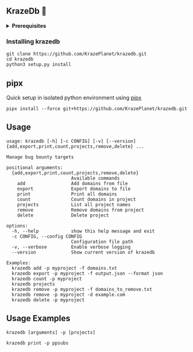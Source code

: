 ## KrazeDb 🎯

<details>
  <summary><b>Prerequisites</b></summary>

You'll need **Redis** installed and running on your system.

### Installing Redis

#### **Linux (Ubuntu/Debian)**
```bash
sudo apt update
sudo apt install redis-server redis-tools

# Start Redis service
sudo systemctl start redis-server
sudo systemctl enable redis-server
```

```
sudo systemctl enable redis-server
sudo systemctl start redis-server
systemctl status redis-server
```

## Configuration

### Default Configuration
Create `config.json` for custom Redis settings:
```json
{
  "redis": {
    "host": "localhost",
    "port": 6379,
    "db": 0,
    "max_connections": 10
  },
  "logging": {
    "level": "INFO",
    "format": "%(asctime)s - %(name)s - %(levelname)s - %(message)s"
  }
}
```

### Environment Variables
Override settings with environment variables:
```bash
export REDIS_HOST=my-redis-server
export REDIS_PORT=6380
```
</details>


### Installing krazedb
```
git clone https://github.com/KrazePlanet/krazedb.git
cd krazedb
python3 setup.py install
```

## pipx
Quick setup in isolated python environment using [pipx](https://pypa.github.io/pipx/)
```
pipx install --force git+https://github.com/KrazePlanet/krazedb.git
```

## Usage
```
usage: krazedb [-h] [-c CONFIG] [-v] [--version] {add,export,print,count,projects,remove,delete} ...

Manage bug bounty targets

positional arguments:
  {add,export,print,count,projects,remove,delete}
                        Available commands
    add                 Add domains from file
    export              Export domains to file
    print               Print all domains
    count               Count domains in project
    projects            List all project names
    remove              Remove domains from project
    delete              Delete project

options:
  -h, --help            show this help message and exit
  -c CONFIG, --config CONFIG
                        Configuration file path
  -v, --verbose         Enable verbose logging
  --version             Show current version of krazedb

Examples:
  krazedb add -p myproject -f domains.txt
  krazedb export -p myproject -f output.json --format json
  krazedb count -p myproject
  krazedb projects
  krazedb remove -p myproject -f domains_to_remove.txt
  krazedb remove -p myproject -d example.com
  krazedb delete -p myproject
```

## Usage Examples
```
krazedb [arguments] -p [projects]

krazedb print -p ppsubs
```
